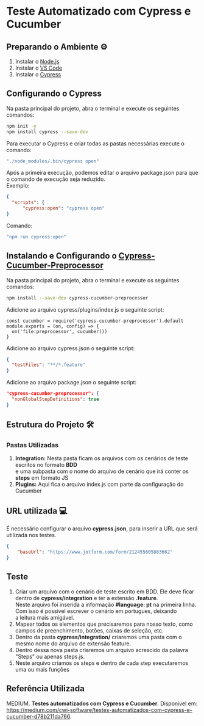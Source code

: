 # Teste Automatizado com Cypress e Cucumber


## Preparando o Ambiente ⚙️

 1. Instalar o [Node.js](https://nodejs.org/en/) 
 2. Instalar o [VS Code](https://code.visualstudio.com/) 
 3. Instalar o [Cypress](https://www.cypress.io/)

## Configurando o Cypress
Na pasta principal do  projeto, abra o terminal e execute os seguintes comandos:
``` bash
npm init -y
npm install cypress --save-dev
``` 
Para executar o Cypress e criar todas as pastas necessárias execute o comando:
```bash 
"./node_modules/.bin/cypress open"
```
Após a primeira execução, podemos editar o arquivo package.json para que o comando de execução seja reduzido. <br>
Exemplo: 
``` json
{
  "scripts": {
      "cypress:open": "cypress open"
}
```
Comando:
```bash 
"npm run cypress:open"
```

## Instalando e Configurando o [Cypress-Cucumber-Preprocessor](https://www.npmjs.com/package/cypress-cucumber-preprocessor)

Na pasta principal do  projeto, abra o terminal e execute os seguintes comandos:
```bash
npm install --save-dev cypress-cucumber-preprocessor
```
Adicione ao arquivo cypress/plugins/index.js o seguinte script:
``` JS
const cucumber = require('cypress-cucumber-preprocessor').default
module.exports = (on, config) => {
  on('file:preprocessor', cucumber())
}
```

Adicione ao arquivo cypress.json o seguinte script:
``` json
{
  "testFiles": "**/*.feature"
}
```


Adicione ao arquivo package.json o seguinte script:
``` json
"cypress-cucumber-preprocessor": {
  "nonGlobalStepDefinitions": true
}
```
## Estrutura do Projeto 🛠️

### Pastas Utilizadas 

1. **Integration:** Nesta pasta ficam os arquivos com os cenários de teste escritos no formato **BDD** <br> 
e uma subpasta com o nome do arquivo de cenário que irá conter os **steps** em formato JS
2. **Plugins:** Aqui fica o arquivo index.js com parte da configuração do Cucumber 


## URL utilizada 💻

É necessário configurar o arquivo **cypress.json**, para inserir a URL que será utilizada nos testes.
``` json
{
    "baseUrl": "https://www.jotform.com/form/212455605883662"
}
```

## Teste 

1. Criar um arquivo com o cenário de teste escrito em BDD. Ele deve ficar dentro de **cypress/integration** e ter a extensão **.feature**. <br>
Neste arquivo foi inserida a informação **#language: pt** na primeira linha. Com isso é possivel escrever o cenário em portugues, deixando <br> 
a leitura mais amigável. 
2. Mapear todos os elementos que precisaremos para nosso texto, como campos de preenchimento, botões, caixas de seleção, etc. 
3. Dentro da pasta **cypress/integration/** criaremos uma pasta com o mesmo nome do arquivo de extensão feature.
4. Dentro dessa nova pasta criaremos um arquivo acrescido da palavra "Steps" ou apenas steps.js. 
5. Neste arquivo criamos os steps e dentro de cada step executaremos uma ou mais funções

## Referência Utilizada

MEDIUM. **Testes automatizados com Cypress e Cucumber**. Disponível em: https://medium.com/cwi-software/testes-automatizados-com-cypress-e-cucumber-d78b211da766.
